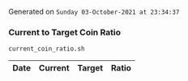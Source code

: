 Generated on `Sunday 03-October-2021 at 23:34:37`

### Current to Target Coin Ratio
`current_coin_ratio.sh`

Date|Current|Target|Ratio
---|---|---|---
